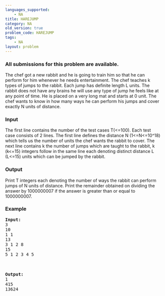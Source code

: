 ```yaml
---
languages_supported:
    - NA
title: HAREJUMP
category: NA
old_version: true
problem_code: HAREJUMP
tags:
    - NA
layout: problem
---
```

###  All submissions for this problem are available. 

The chef got a new rabbit and he is going to train him so that he can perform for him whenever he needs entertainment. The chef teaches k types of jumps to the rabbit. Each jump has definite length L units. The rabbit does not have any brains he will use any type of jump he feels like at any point of time. He is placed on a very long mat and starts at 0 unit. The chef wants to know in how many ways he can perform his jumps and cover exactly N units of distance.

### Input

The first line contains the number of the test cases T(<=100). Each test case consists of 2 lines. The first line defines the distance N (1<=N<=10^18) which tells us the number of units the chef wants the rabbit to cover. The next line contains k the number of jumps which are taught to the rabbit, k (k<=15) integers follow in the same line each denoting distinct distance L (L<=15) units which can be jumped by the rabbit.

### Output

Print T integers each denoting the number of ways the rabbit can perform jumps of N units of distance. Print the remainder obtained on dividing the answer by 1000000007 if the answer is greater than or equal to 1000000007.

### Example

<pre><b>Input:</b>
3
10
1 1
13
3 1 2 8
15
5 1 2 3 4 5



<b>Output:</b>
1
415
13624

</pre>